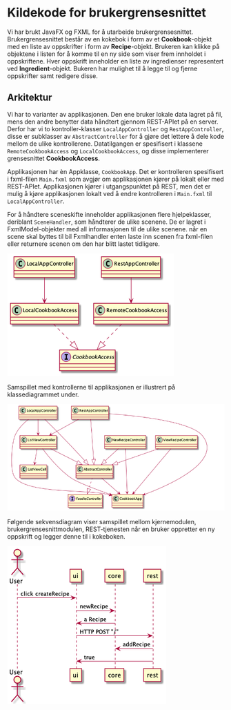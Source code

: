 # Kildekode for brukergrensesnittet

Vi har brukt JavaFX og FXML for å utarbeide brukergrensesnittet.
Brukergrensesnittet består av en kokebok i form av et **Cookbook**-objekt med en liste av oppskrifter i form av **Recipe**-objekt. Brukeren kan klikke på objektene i listen for å komme til en ny side som viser frem innholdet i oppskriftene. Hver oppskrift inneholder en liste av ingredienser representert ved **Ingredient**-objekt. Bukeren har mulighet til å legge til og fjerne oppskrifter samt redigere disse.

## Arkitektur

Vi har to varianter av applikasjonen. Den ene bruker lokale data lagret på fil, mens den andre benytter data håndtert gjennom REST-APIet på en server. Derfor har vi to kontroller-klasser `LocalAppController` og `RestAppController`, disse er subklasser av `AbstractController` for å gjøre det lettere å dele kode mellom de ulike kontrollerene. Datatilgangen er spesifisert i klassene `RemoteCookbookAccess` og `LocalCookbookAccess`, og disse implementerer grensesnittet **CookbookAccess**. 

Applikasjonen har èn Appklasse, `CookbookApp`. Det er kontrolleren spesifisert i fxml-filen `Main.fxml` som avgjør om applikasjonen kjører på lokalt eller med REST-APIet. Applikasjonen kjører i utgangspunktet på REST, men det er mulig å kjøre applikasjonen lokalt ved å endre kontrolleren i `Main.fxml` til `LocalAppController`. 

For å håndtere sceneskifte inneholder applikasjonen flere hjelpeklasser, deriblant `SceneHandler`, som håndterer de ulike scenene. De er lagret i FxmlModel-objekter med all informasjonen til de ulike scenene. når en scene skal byttes til bil Fxmlhandler enten laste inn scenen fra fxml-filen eller returnere scenen om den har blitt lastet tidligere. 

![Datatilgang](dataAccess.png)

Samspillet med kontrollerne til applikasjonen er illustrert på klassediagrammet under. 

![Kontrollere](controllers.png)

Følgende sekvensdiagram viser samspillet mellom kjernemodulen, brukergrensesnittmodulen, REST-tjenesten når en bruker oppretter en ny oppskrift og legger denne til i kokeboken.

![Sekvensdiagram](sequence.png)
